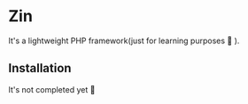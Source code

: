 # Zin
It's a lightweight PHP framework(just for learning purposes :monocle_face: ).

## Installation
It's not completed yet :construction:
